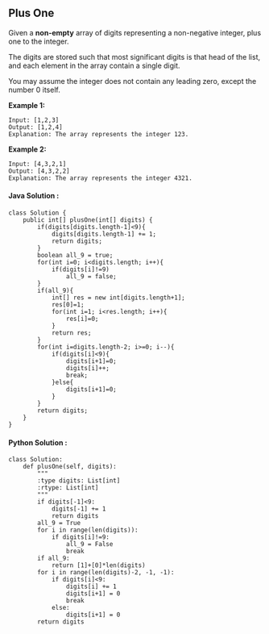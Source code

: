 ## Plus One

Given a **non-empty** array of digits representing a non-negative integer, plus one to the integer.

The digits are stored such that most significant digits is that head of the list, and each element in the array contain a single digit.

You may assume the integer does not contain any leading zero, except the number 0 itself.

**Example 1:**

	Input: [1,2,3]
	Output: [1,2,4]
	Explanation: The array represents the integer 123.

**Example 2:**

	Input: [4,3,2,1]
	Output: [4,3,2,2]
	Explanation: The array represents the integer 4321.

#### Java Solution :

	class Solution {
	    public int[] plusOne(int[] digits) {
	        if(digits[digits.length-1]<9){
	            digits[digits.length-1] += 1;
	            return digits;
	        }
	        boolean all_9 = true;
	        for(int i=0; i<digits.length; i++){
	            if(digits[i]!=9)
	                all_9 = false;
	        }
	        if(all_9){
	            int[] res = new int[digits.length+1];
	            res[0]=1;
	            for(int i=1; i<res.length; i++){
	                res[i]=0;
	            }
	            return res;
	        }
	        for(int i=digits.length-2; i>=0; i--){
	            if(digits[i]<9){
	                digits[i+1]=0;
	                digits[i]++;
	                break;
	            }else{
	                digits[i+1]=0;
	            }
	        }
	        return digits;
	    }
	}

#### Python Solution :

	class Solution:
	    def plusOne(self, digits):
	        """
	        :type digits: List[int]
	        :rtype: List[int]
	        """
	        if digits[-1]<9:
	            digits[-1] += 1
	            return digits
	        all_9 = True
	        for i in range(len(digits)):
	            if digits[i]!=9:
	                all_9 = False
	                break
	        if all_9:
	            return [1]+[0]*len(digits)
	        for i in range(len(digits)-2, -1, -1):
	            if digits[i]<9:
	                digits[i] += 1
	                digits[i+1] = 0
	                break
	            else:
	                digits[i+1] = 0
	        return digits